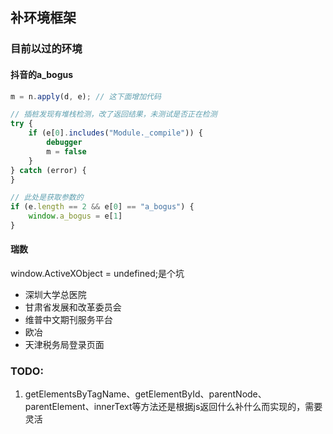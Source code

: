 ## 补环境框架

### 目前以过的环境
#### 抖音的a_bogus
```javascript
m = n.apply(d, e); // 这下面增加代码

// 插桩发现有堆栈检测，改了返回结果，未测试是否正在检测
try {
    if (e[0].includes("Module._compile")) {
        debugger
        m = false
    }
} catch (error) {
}

// 此处是获取参数的
if (e.length == 2 && e[0] == "a_bogus") {
    window.a_bogus = e[1]
}
```
#### 瑞数
window.ActiveXObject = undefined;是个坑
- 深圳大学总医院
- 甘肃省发展和改革委员会
- 维普中文期刊服务平台
- 欧冶
- 天津税务局登录页面

### TODO:
1. getElementsByTagName、getElementById、parentNode、parentElement、innerText等方法还是根据js返回什么补什么而实现的，需要灵活